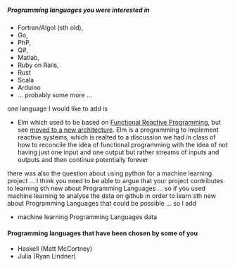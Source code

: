##### Programming languages you were interested in

- Fortran/Algol (sth old), 
- Go, 
- PhP, 
- Q#, 
- Matlab, 
- Ruby on Rails, 
- Rust
- Scala
- Arduino
- ... probably some more ... 

one language I would like to add is 

- Elm which used to be based on [Functional Reactive Programming](https://en.wikipedia.org/wiki/Functional_reactive_programming), but see [moved to a new architecture](http://elm-lang.org/blog/farewell-to-frp). Elm is a programming to implement reactive systems, which is realted to a discussion we had in class of how to reconcile the idea of functional programming with the idea of not having just one input and one output but rather streams of inputs and outputs and then continue potentially forever

there was also the question about using python for a machine learning project ... I think you need to be able to argue that your project contributes to learning sth new about Programming Languages ... so if you used machine learning to analyse the data on github in order to learn sth new about Programming Languages that could be possible ... so I add

- machine learning Programming Languages data

#### Programming languages that have been chosen by some of you

- Haskell (Matt McCortney)
- Julia (Ryan Lindner)
